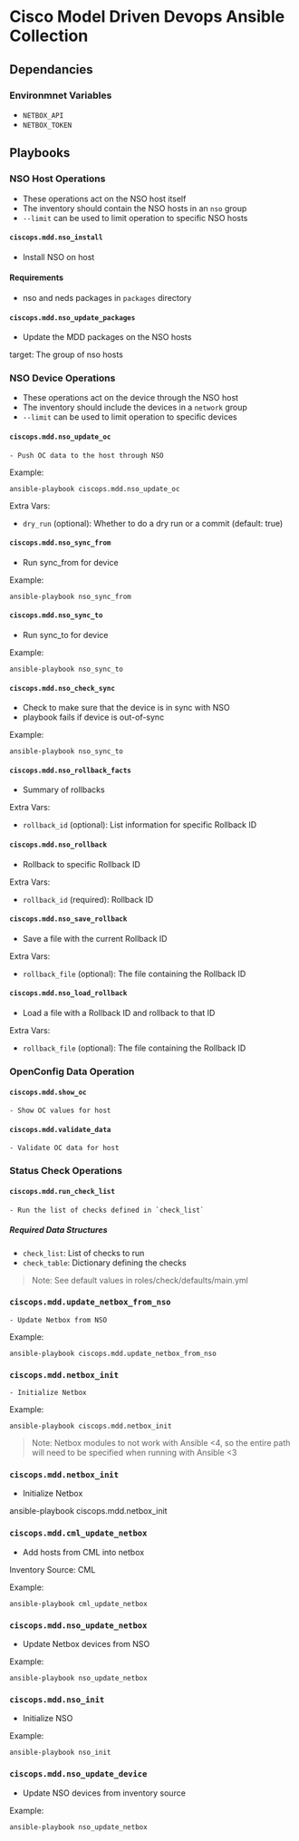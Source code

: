 # Cisco Model Driven Devops Ansible Collection

## Dependancies
### Environmnet Variables

- `NETBOX_API`
- `NETBOX_TOKEN`

## Playbooks

### NSO Host Operations

- These operations act on the NSO host itself
- The inventory should contain the NSO hosts in an `nso` group
- `--limit` can be used to limit operation to specific NSO hosts

#### `ciscops.mdd.nso_install`

- Install NSO on host

#### Requirements
- nso and neds packages in `packages` directory

#### `ciscops.mdd.nso_update_packages`

- Update the MDD packages on the NSO hosts

target: The group of nso hosts

### NSO Device Operations

- These operations act on the device through the NSO host
- The inventory should include the devices in a `network` group
- `--limit` can be used to limit operation to specific devices

#### `ciscops.mdd.nso_update_oc`

    - Push OC data to the host through NSO

Example:
```
ansible-playbook ciscops.mdd.nso_update_oc
```

Extra Vars:
- `dry_run` (optional): Whether to do a dry run or a commit (default: true)

#### `ciscops.mdd.nso_sync_from`

- Run sync_from for device

Example:
```
ansible-playbook nso_sync_from
```

#### `ciscops.mdd.nso_sync_to`

- Run sync_to for device

Example:
```
ansible-playbook nso_sync_to
```

#### `ciscops.mdd.nso_check_sync`

- Check to make sure that the device is in sync with NSO
- playbook fails if device is out-of-sync

Example:
```
ansible-playbook nso_sync_to
```

#### `ciscops.mdd.nso_rollback_facts`

- Summary of rollbacks

Extra Vars:
- `rollback_id` (optional): List information for specific Rollback ID

#### `ciscops.mdd.nso_rollback`

- Rollback to specific Rollback ID

Extra Vars:
- `rollback_id` (required): Rollback ID

#### `ciscops.mdd.nso_save_rollback`

- Save a file with the current Rollback ID

Extra Vars:
- `rollback_file` (optional): The file containing the Rollback ID

#### `ciscops.mdd.nso_load_rollback`

- Load a file with a Rollback ID and rollback to that ID

Extra Vars:
- `rollback_file` (optional): The file containing the Rollback ID

### OpenConfig Data Operation

#### `ciscops.mdd.show_oc`

    - Show OC values for host

#### `ciscops.mdd.validate_data`

    - Validate OC data for host


### Status Check Operations

#### `ciscops.mdd.run_check_list`

    - Run the list of checks defined in `check_list`

##### Required Data Structures

- `check_list`: List of checks to run
- `check_table`: Dictionary defining the checks

> Note: See default values in roles/check/defaults/main.yml


### `ciscops.mdd.update_netbox_from_nso`

    - Update Netbox from NSO

Example:
```
ansible-playbook ciscops.mdd.update_netbox_from_nso
```

### `ciscops.mdd.netbox_init`

    - Initialize Netbox

Example:
```
ansible-playbook ciscops.mdd.netbox_init
```

> Note: Netbox modules to not work with Ansible <4, so the entire path will need to be specified when running with Ansible <3



### `ciscops.mdd.netbox_init`

- Initialize Netbox

ansible-playbook ciscops.mdd.netbox_init

### `ciscops.mdd.cml_update_netbox`

- Add hosts from CML into netbox

Inventory Source: CML

Example:
```
ansible-playbook cml_update_netbox
```

### `ciscops.mdd.nso_update_netbox`

- Update Netbox devices from NSO

Example:
```
ansible-playbook nso_update_netbox
```

### `ciscops.mdd.nso_init`

- Initialize NSO

Example:
```
ansible-playbook nso_init
```

### `ciscops.mdd.nso_update_device`

- Update NSO devices from inventory source

Example:
```
ansible-playbook nso_update_netbox
```

